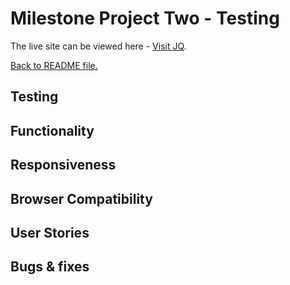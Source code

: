# Milestone Project Two - Testing

The live site can be viewed here - [Visit JQ](https://mitchdavenport88.github.io/VisitJQ/).

[Back to README file.](README.md)

## Testing

## Functionality

## Responsiveness

## Browser Compatibility

## User Stories

## Bugs & fixes